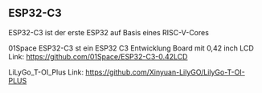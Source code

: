 ## ESP32-C3

ESP32-C3 ist der erste ESP32 auf Basis eines RISC-V-Cores

01Space ESP32-C3 st ein ESP32 C3 Entwicklung Board mit 0,42 inch LCD
Link: https://github.com/01Space/ESP32-C3-0.42LCD

LiLyGo_T-OI_Plus
Link: https://github.com/Xinyuan-LilyGO/LilyGo-T-OI-PLUS